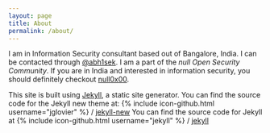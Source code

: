 ```yaml
---
layout: page
title: About
permalink: /about/
---
```

I am in Information Security consultant based out of Bangalore, India. I can be contacted through [@abh1sek](http://www.twitter.com/abh1sek). I am a part of the *null Open Security Community*. If you are in India and interested in information security, you should definitely checkout [null0x00](http://www.null.co.in).

This site is built using [Jekyll](http://jekyllrb.com/), a static site generator.
You can find the source code for the Jekyll new theme at:
{% include icon-github.html username="jglovier" %} /
[jekyll-new](https://github.com/jglovier/jekyll-new)
You can find the source code for Jekyll at
{% include icon-github.html username="jekyll" %} /
[jekyll](https://github.com/jekyll/jekyll)
